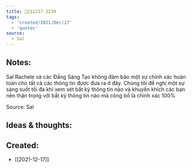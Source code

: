 ```yaml
---
title: 💬211217-2239
tags:
  - 'created/2021/Dec/17'
  - 'quotes'
source:
  - Sal
---
```


## Notes:
Sal Rachele và các Đấng Sáng Tạo không đảm bảo một sự chính xác hoàn toàn cho tất cả các thông tin được đưa ra ở đây. Chúng tôi đề nghị một sự sáng suốt tối đa khi xem xét bất kỳ thông tin nào và khuyến khích các bạn nên thận trọng với bất kỳ thông tin nào mà công bố là chính xác 100%

Source: Sal

## Ideas & thoughts:

## Created:
- [[2021-12-17]]

